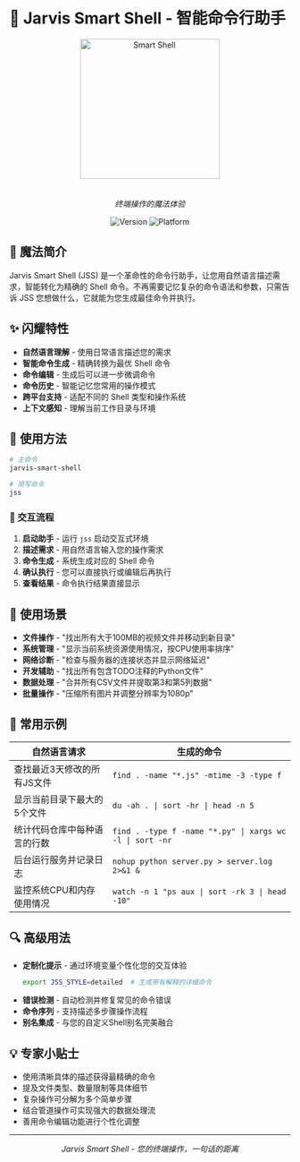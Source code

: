 # 🔮 Jarvis Smart Shell - 智能命令行助手

<div align="center">
  <img src="../images/smart-shell.png" alt="Smart Shell" width="250" style="margin-bottom: 20px"/>
  
  *终端操作的魔法体验*
  
  ![Version](https://img.shields.io/badge/version-0.1.x-blue)
  ![Platform](https://img.shields.io/badge/platform-Linux%20%7C%20macOS-lightgrey)
</div>

## 🌈 魔法简介
Jarvis Smart Shell (JSS) 是一个革命性的命令行助手，让您用自然语言描述需求，智能转化为精确的 Shell 命令。不再需要记忆复杂的命令语法和参数，只需告诉 JSS 您想做什么，它就能为您生成最佳命令并执行。

## ✨ 闪耀特性
- **自然语言理解** - 使用日常语言描述您的需求
- **智能命令生成** - 精确转换为最优 Shell 命令
- **命令编辑** - 生成后可以进一步微调命令
- **命令历史** - 智能记忆您常用的操作模式
- **跨平台支持** - 适配不同的 Shell 类型和操作系统
- **上下文感知** - 理解当前工作目录与环境

## 💫 使用方法
```bash
# 主命令
jarvis-smart-shell

# 简写命令
jss
```

### 💎 交互流程
1. **启动助手** - 运行 `jss` 启动交互式环境
2. **描述需求** - 用自然语言输入您的操作需求
3. **命令生成** - 系统生成对应的 Shell 命令
4. **确认执行** - 您可以直接执行或编辑后再执行
5. **查看结果** - 命令执行结果直接显示

## 🚀 使用场景
- **文件操作** - "找出所有大于100MB的视频文件并移动到新目录"
- **系统管理** - "显示当前系统资源使用情况，按CPU使用率排序"
- **网络诊断** - "检查与服务器的连接状态并显示网络延迟"
- **开发辅助** - "找出所有包含TODO注释的Python文件"
- **数据处理** - "合并所有CSV文件并提取第3和第5列数据"
- **批量操作** - "压缩所有图片并调整分辨率为1080p"

## 🎯 常用示例
| 自然语言请求 | 生成的命令 |
|------------|-----------|
| 查找最近3天修改的所有JS文件 | `find . -name "*.js" -mtime -3 -type f` |
| 显示当前目录下最大的5个文件 | `du -ah . \| sort -hr \| head -n 5` |
| 统计代码仓库中每种语言的行数 | `find . -type f -name "*.py" \| xargs wc -l \| sort -nr` |
| 后台运行服务并记录日志 | `nohup python server.py > server.log 2>&1 &` |
| 监控系统CPU和内存使用情况 | `watch -n 1 "ps aux \| sort -rk 3 \| head -10"` |

## 🔍 高级用法
- **定制化提示** - 通过环境变量个性化您的交互体验
  ```bash
  export JSS_STYLE=detailed  # 生成带有解释的详细命令
  ```
- **错误检测** - 自动检测并修复常见的命令错误
- **命令序列** - 支持描述多步骤操作流程
- **别名集成** - 与您的自定义Shell别名完美融合

## 💡 专家小贴士
- 使用清晰具体的描述获得最精确的命令
- 提及文件类型、数量限制等具体细节
- 复杂操作可分解为多个简单步骤
- 结合管道操作可实现强大的数据处理流
- 善用命令编辑功能进行个性化调整

---

<div align="center">
  <p><i>Jarvis Smart Shell - 您的终端操作，一句话的距离</i></p>
</div> 